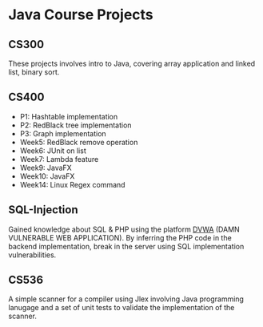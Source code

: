 # Java Course Projects

## CS300

These projects involves intro to Java, covering array application and linked list, binary sort.

## CS400

- P1: Hashtable implementation
- P2: RedBlack tree implementation
- P3: Graph implementation
- Week5: RedBlack remove operation
- Week6: JUnit on list
- Week7: Lambda feature
- Week9: JavaFX
- Week10: JavaFX
- Week14: Linux Regex command

## SQL-Injection

Gained knowledge about SQL & PHP using the platform [DVWA](https://github.com/digininja/DVWA) (DAMN VULNERABLE WEB APPLICATION). By inferring the PHP code in the backend implementation, break in the server using SQL implementation vulnerabilities. 

## CS536

A simple scanner for a compiler using Jlex involving Java programming lanugage and a set of unit tests to validate the implementation of the scanner.

